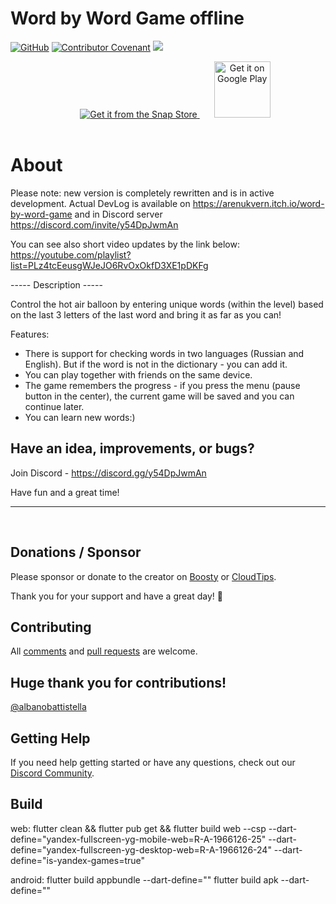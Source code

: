 # Word by Word Game offline

[![GitHub](https://img.shields.io/github/license/xsoulspace/word_by_word_game)](LICENSE)
[![Contributor Covenant](https://img.shields.io/badge/Contributor%20Covenant-v2.0%20adopted-ff69b4.svg)](CODE_OF_CONDUCT.md)
<a title="Discord" href="https://discord.com/invite/y54DpJwmAn" ><img src="https://img.shields.io/discord/696688204476055592.svg" /></a>

<p align="center">
<a href="https://snapcraft.io/word-by-word-game">
<img style="margin-bottom: 17px; margin-left: 23px;" alt="Get it from the Snap Store" src="https://snapcraft.io/static/images/badges/en/snap-store-black.svg" />
<a style="margin-bottom: 17px; margin-left: 23px;" href='https://play.google.com/store/apps/details?id=dev.xsoulspace.word_by_word_game&pcampaignid=pcampaignidMKT-Other-global-all-co-prtnr-py-PartBadge-Mar2515-1'><img height="90px"; alt='Get it on Google Play' src='https://play.google.com/intl/en_us/badges/static/images/badges/en_badge_web_generic.png'/></a>
</a>
</p>

# About

Please note: new version is completely rewritten and is in active development.
Actual DevLog is available on https://arenukvern.itch.io/word-by-word-game and in Discord server https://discord.com/invite/y54DpJwmAn

You can see also short video updates by the link below:
https://youtube.com/playlist?list=PLz4tcEeusgWJeJO6RvOxOkfD3XE1pDKFg

----- Description -----

Control the hot air balloon by entering unique words (within the level) based on the last 3 letters of the last word and bring it as far as you can!

Features:

- There is support for checking words in two languages (Russian and English). But if the word is not in the dictionary - you can add it.
- You can play together with friends on the same device.
- The game remembers the progress - if you press the menu (pause button in the center), the current game will be saved and you can continue later.
- You can learn new words:)

## Have an idea, improvements, or bugs?

Join Discord - https://discord.gg/y54DpJwmAn

Have fun and a great time!

---

<br/>

## Donations / Sponsor

Please sponsor or donate to the creator on [Boosty](https://boosty.to/arenukvern) or [CloudTips](https://pay.cloudtips.ru/p/1629cd27).

Thank you for your support and have a great day! 🌄

## Contributing

All [comments](https://github.com/xsoulspace/word_by_word_game/issues) and [pull requests](https://github.com/xsoulspace/word_by_word_game/pulls) are welcome.

## Huge thank you for contributions!

[@albanobattistella](https://github.com/albanobattistella)

## Getting Help

If you need help getting started or have any questions, check out our [Discord Community](https://discord.gg/y54DpJwmAn).

## Build

web:
flutter clean && flutter pub get && flutter build web --csp --dart-define="yandex-fullscreen-yg-mobile-web=R-A-1966126-25" --dart-define="yandex-fullscreen-yg-desktop-web=R-A-1966126-24" --dart-define="is-yandex-games=true"

android:
flutter build appbundle --dart-define=""
flutter build apk --dart-define=""
